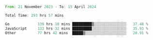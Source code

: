 <!--START_SECTION:waka-->

```rust
From: 21 November 2023 - To: 15 April 2024

Total Time: 293 hrs 57 mins

Go             139 hrs 18 mins █████████▒░░░░░░░░░░░░░░░   37.48 %
JavaScript     133 hrs 32 mins █████████░░░░░░░░░░░░░░░░   35.93 %
Other          77 hrs 42 mins  █████▒░░░░░░░░░░░░░░░░░░░   20.91 %
```

<!--END_SECTION:waka-->
